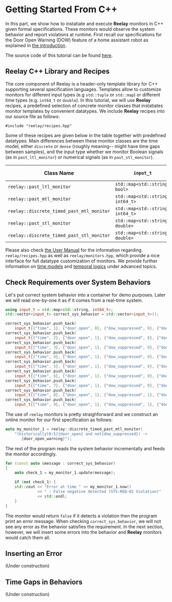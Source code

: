 # Getting Started From C++

In this part, we show how to instatiate and execute **Reelay** monitors in C++ given formal specifications. These monitors would observe the system behavior and report violations at runtime. First recall our specifications for the Door Open Warning (DOW) feature of a home assistant robot as explained in [the introduction](gs_intro.md).

The source code of this tutorial can be found [here](https://github.com/doganulus/reelay/blob/master/tutorial/dow_module_testing.cpp).

## Reelay C++ Library and Recipes

The core component of Reelay is a header-only template library for C++ supporting several specification languages. Templates allow to customize monitors for different input types (e.g `std::tuple` or `std::map`) or different time types (e.g. `int64_t` or `double`). In this tutorial, we will use **Reelay** recipes, a predefined selection of concrete monitor classes that instatiates monitor templates by convenient datatypes. We include **Reelay** recipes into our source file as follows:

    #include "reelay/recipes.hpp"

Some of these recipes are given below in the table together with predefined datatypes. Main differences between these monitor classes are the time model, either `discrete` or `dense` (roughly meaning-- might have time gaps between samples), and the input type whether we monitor Boolean signals (as in `past_ltl_monitor`) or numerical signals (as in `past_stl_monitor`).

| Class Name | `input_t` | `time_t` | Gaps in behaviors |
|-|-|-|-|
|`reelay::past_ltl_monitor` | `std::map<std::string, bool>`|-| No |
|`reelay::past_mtl_monitor` | `std::map<std::string, int64_t>` | `int64_t` | **Yes** |
|`reelay::discrete_timed_past_mtl_monitor` | `std::map<std::string, int64_t>` | `int64_t` | No |
|`reelay::past_stl_monitor` | `std::map<std::string, double>` | `double` | **Yes**|
|`reelay::discrete_timed_past_stl_monitor` | `std::map<std::string, double>` | `int64_t` | No |

Please also check [the User Manual](user_manual.md) for the information regarding `reelay/recipes.hpp` as well as `reelay/monitors.hpp`, which provide a nice interface for full datatype customization of monitors. We provide further information on [time models](time_models.md) and [temporal logics](temporal_logic.md) under advanced topics.

## Check Requirements over System Behaviors

Let's put correct system behavior into a container for demo purposes. Later we will read one-by-one it as if it comes from a real-time system.

```cpp
using input_t = std::map<std::string, int64_t>;
std::vector<input_t> correct_sys_behavior = std::vector<input_t>();

correct_sys_behavior.push_back( 
	input_t{{"time", 1}, {"door_open", 0}, {"dow_suppressed", 0}, {"door_open_warning", 0}} );
correct_sys_behavior.push_back( 
	input_t{{"time", 2}, {"door_open", 1}, {"dow_suppressed", 0}, {"door_open_warning", 0}} );
correct_sys_behavior.push_back( 
	input_t{{"time", 3}, {"door_open", 1}, {"dow_suppressed", 0}, {"door_open_warning", 0}} );
correct_sys_behavior.push_back( 
	input_t{{"time", 4}, {"door_open", 1}, {"dow_suppressed", 0}, {"door_open_warning", 0}} );
correct_sys_behavior.push_back( 
	input_t{{"time", 5}, {"door_open", 1}, {"dow_suppressed", 0}, {"door_open_warning", 0}} );
correct_sys_behavior.push_back( 
	input_t{{"time", 6}, {"door_open", 1}, {"dow_suppressed", 0}, {"door_open_warning", 0}} );
correct_sys_behavior.push_back( 
	input_t{{"time", 7}, {"door_open", 1}, {"dow_suppressed", 0}, {"door_open_warning", 1}} );
correct_sys_behavior.push_back( 
	input_t{{"time", 8}, {"door_open", 1}, {"dow_suppressed", 1}, {"door_open_warning", 0}} );
correct_sys_behavior.push_back( 
	input_t{{"time", 9}, {"door_open", 1}, {"dow_suppressed", 1}, {"door_open_warning", 0}} );
```

The use of `reelay` monitors is pretty straighforward and we construct an online monitor for our first specification as follows:

```cpp
auto my_monitor_1 = reelay::discrete_timed_past_mtl_monitor(
	"(historically[0:5]{door_open} and not{dow_suppressed}) ->
	   {door_open_warning}");
```

The rest of the program reads the system behavior incrementally and feeds the monitor accordingly.

```cpp
for (const auto &message : correct_sys_behavior)
{
	auto check_1 = my_monitor_1.update(message);

	if (not check_1) {
	std::cout << "Error at time " << my_monitor_1.now()
			  << " : False negative detected (SYS-REQ-01 Violation)"
			  << std::endl;
	}
}
```

The monitor would return `false` if it detects a violation then the program print an error message. When checking `correct_sys_behavior`, we will not see any error as the behavior satisfies the requirement. In the next section, however, we will insert some errors into the behavior and **Reelay** monitors would catch them all.

## Inserting an Error

(Under construction)

## Time Gaps in Behaviors

(Under construction)
